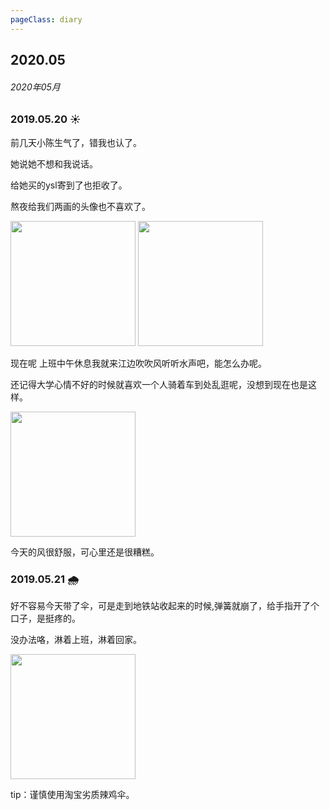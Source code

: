 ```yaml
---
pageClass: diary
---
```


## 2020.05
###### 2020年05月




### 2019.05.20 ☀️
前几天小陈生气了，错我也认了。

她说她不想和我说话。

给她买的ysl寄到了也拒收了。

熬夜给我们两画的头像也不喜欢了。<br />

<p>
<img src="http://cdn.chenyingshuang.cn/life/diary/2020-05-20-1.jpg" style="height:200px"/>
<img src="http://cdn.chenyingshuang.cn/life/diary/2020-05-20-2.jpg" style="height:200px"/>
</p>


现在呢 上班中午休息我就来江边吹吹风听听水声吧，能怎么办呢。

还记得大学心情不好的时候就喜欢一个人骑着车到处乱逛呢，没想到现在也是这样。

<img src="http://cdn.chenyingshuang.cn/life/diary/2020-05-20-3.jpg" style="height:200px"/><br />

今天的风很舒服，可心里还是很糟糕。

### 2019.05.21 🌧
好不容易今天带了伞，可是走到地铁站收起来的时候,弹簧就崩了，给手指开了个口子，是挺疼的。 

没办法咯，淋着上班，淋着回家。

<img src="http://cdn.chenyingshuang.cn/life/diary/2020-05-21-1.jpg" style="height:200px"/><br />

tip：谨慎使用淘宝劣质辣鸡伞。